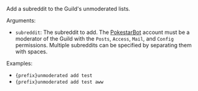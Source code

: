 Add a subreddit to the Guild's unmoderated lists.

Arguments:
* `subreddit`: The subreddit to add. The [PokestarBot](https://www.reddit.com/user/PokestarBot) account must be a moderator of the Guild with the `Posts`, `Access`, `Mail`, and `Config` permissions. Multiple subreddits can be specified by separating them with spaces.

Examples:
* `{prefix}unmoderated add test`
* `{prefix}unmoderated add test aww`

